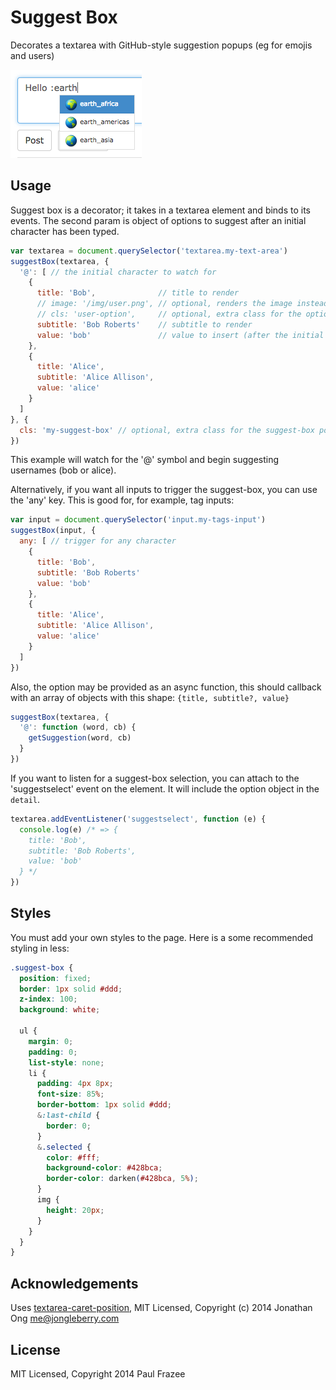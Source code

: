 # Suggest Box

Decorates a textarea with GitHub-style suggestion popups (eg for emojis and users)

![Screenshot](/screenshot.png?raw=true)

## Usage

Suggest box is a decorator; it takes in a textarea element and binds to its events. The second param is object of options to suggest after an initial character has been typed.

```js
var textarea = document.querySelector('textarea.my-text-area')
suggestBox(textarea, {
  '@': [ // the initial character to watch for
    {
      title: 'Bob',              // title to render
      // image: '/img/user.png', // optional, renders the image instead of the title (title still required for matching)
      // cls: 'user-option',     // optional, extra class for the option's li
      subtitle: 'Bob Roberts'    // subtitle to render
      value: 'bob'               // value to insert (after the initial character) once selected
    },
    {
      title: 'Alice',
      subtitle: 'Alice Allison',
      value: 'alice'
    }
  ]
}, {
  cls: 'my-suggest-box' // optional, extra class for the suggest-box popup
})
```

This example will watch for the '@' symbol and begin suggesting usernames (bob or alice).

Alternatively, if you want all inputs to trigger the suggest-box, you can use the 'any' key. This is good for, for example, tag inputs:

```js
var input = document.querySelector('input.my-tags-input')
suggestBox(input, {
  any: [ // trigger for any character
    {
      title: 'Bob',
      subtitle: 'Bob Roberts'
      value: 'bob'
    },
    {
      title: 'Alice',
      subtitle: 'Alice Allison',
      value: 'alice'
    }
  ]
})
```

Also, the option may be provided as an async function, this should
callback with an array of objects with this shape: `{title, subtitle?, value}`

``` js
suggestBox(textarea, {
  '@': function (word, cb) {
    getSuggestion(word, cb)
  }
})
```

If you want to listen for a suggest-box selection, you can attach to the 'suggestselect' event on the element. It will include the option object in the `detail`.

```js
textarea.addEventListener('suggestselect', function (e) {
  console.log(e) /* => {
    title: 'Bob',
    subtitle: 'Bob Roberts',
    value: 'bob'
  } */
})
```

## Styles

You must add your own styles to the page. Here is a some recommended styling in less:

```css
.suggest-box {
  position: fixed;
  border: 1px solid #ddd;
  z-index: 100;
  background: white;

  ul {
    margin: 0;
    padding: 0;
    list-style: none;
    li {
      padding: 4px 8px;
      font-size: 85%;
      border-bottom: 1px solid #ddd;
      &:last-child {
        border: 0;
      }
      &.selected {
        color: #fff;
        background-color: #428bca;
        border-color: darken(#428bca, 5%);
      }
      img {
        height: 20px;
      }
    }
  }
}
```

## Acknowledgements

Uses [textarea-caret-position](https://github.com/component/textarea-caret-position), MIT Licensed, Copyright (c) 2014 Jonathan Ong me@jongleberry.com

## License

MIT Licensed, Copyright 2014 Paul Frazee
